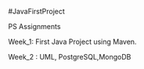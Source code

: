 #JavaFirstProject

PS Assignments

Week_1:
First Java Project using Maven.

Week_2 :
UML, PostgreSQL,MongoDB
